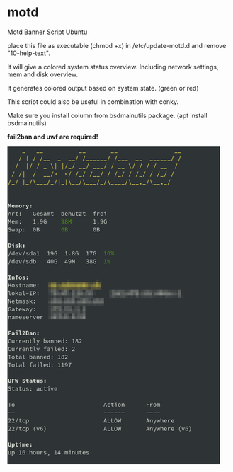 # motd
Motd Banner Script Ubuntu

place this file as executable (chmod +x) in /etc/update-motd.d
and remove "10-help-text".



It will give a colored system status overview.
Including network settings, mem and disk overview.

It generates colored output based on system state. (green or red)

This script could also be useful in combination with conky.

Make sure you install column from bsdmainutils package.
(apt install bsdmainutils)

**fail2ban and uwf are required!**




![alt text](https://github.com/schroeert/motd/blob/master/motd.png)

